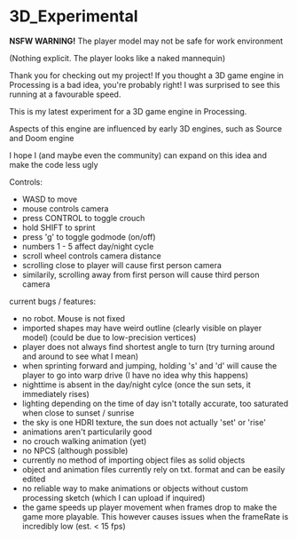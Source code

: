 # 3D_Experimental
**NSFW WARNING!** The player model may not be safe for work environment

(Nothing explicit. The player looks like a naked mannequin)

Thank you for checking out my project! If you thought a 3D game engine in Processing is a 
bad idea, you're probably right! I was surprised to see this running at a favourable speed.

This is my latest experiment for a 3D game engine in Processing.

Aspects of this engine are influenced by early 3D engines, such as Source and Doom engine

I hope I (and maybe even the community) can expand on this idea and make the code less ugly

Controls:

- WASD to move
- mouse controls camera
- press CONTROL to toggle crouch
- hold SHIFT to sprint
- press 'g' to toggle godmode (on/off)
- numbers 1 - 5 affect day/night cycle
- scroll wheel controls camera distance
- scrolling close to player will cause first person camera
- similarily, scrolling away from first person will cause third person camera

current bugs / features:

- no robot. Mouse is not fixed
- imported shapes may have weird outline (clearly visible on player model) (could be due to low-precision vertices)
- player does not always find shortest angle to turn (try turning around and around to see what I mean)
- when sprinting forward and jumping, holding 's' and 'd' will cause the player to go into warp drive
(I have no idea why this happens)
- nighttime is absent in the day/night cylce (once the sun sets, it immediately rises)
- lighting depending on the time of day isn't totally accurate, too saturated when close to sunset / sunrise
- the sky is one HDRI texture, the sun does not actually 'set' or 'rise'
- animations aren't particularily good
- no crouch walking animation (yet)
- no NPCS (although possible)
- currently no method of importing object files as solid objects
- object and animation files currently rely on txt. format and can be easily edited
- no reliable way to make animations or objects without custom processing sketch (which I can upload if inquired)
- the game speeds up player movement when frames drop to make the game more playable. This however causes
issues when the frameRate is incredibly low (est. < 15 fps)

